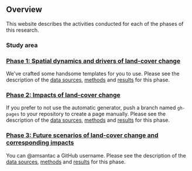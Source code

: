 ## **Overview**
This website describes the activities conducted for each of the phases of this research.

### <a name="studyarea"></a>Study area


### [Phase 1: Spatial dynamics and drivers of land-cover change](phase1.html)
We've crafted some handsome templates for you to use. Please see the description of the [data sources](phase1.html#data), [methods](phase1.html#methods) and [results](phase1.html#results) for this phase.

### [Phase 2: Impacts of land-cover change](phase2.html)
If you prefer to not use the automatic generator, push a branch named `gh-pages` to your repository to create a page manually. Please see the description of the [data sources](phase2.html#data), [methods](phase2.html#methods) and [results](phase2.html#results) for this phase.

### [Phase 3: Future scenarios of land-cover change and corresponding impacts](phase3.html)
You can @amsantac a GitHub username. Please see the description of the [data sources](phase3.html#data), [methods](phase3.html#methods) and [results](phase3.html#results) for this phase.

